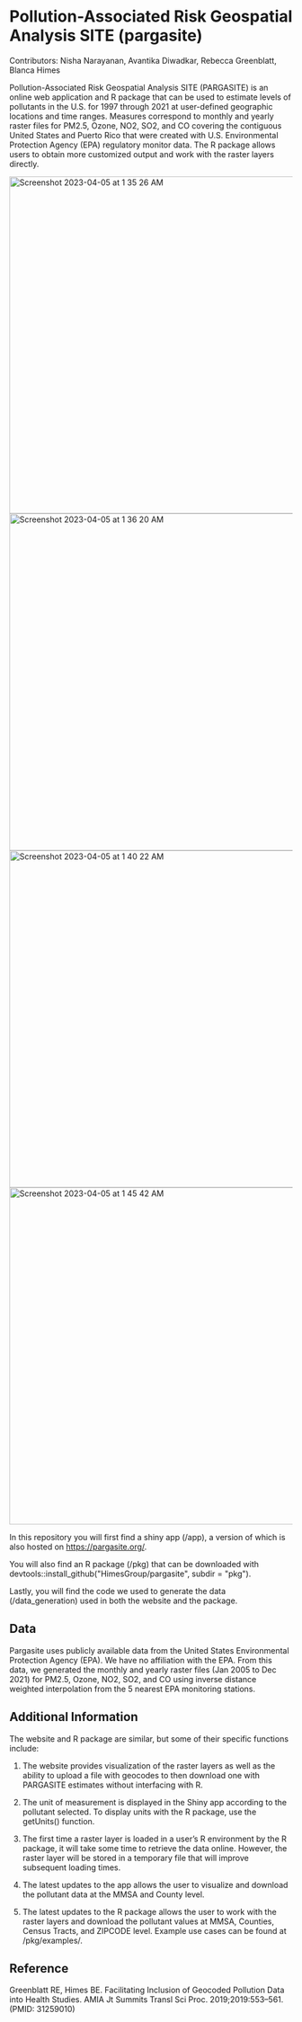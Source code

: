 
# Pollution-Associated Risk Geospatial Analysis SITE (pargasite)

Contributors: Nisha Narayanan, Avantika Diwadkar, Rebecca Greenblatt, Blanca Himes

Pollution-Associated Risk Geospatial Analysis SITE (PARGASITE) is an online web application and R package that can be used to estimate levels of pollutants in the U.S. for 1997 through 2021 at user-defined geographic locations and time ranges. Measures correspond to monthly and yearly raster files for PM2.5, Ozone, NO2, SO2, and CO covering the contiguous United States and Puerto Rico that were created with U.S. Environmental Protection Agency (EPA) regulatory monitor data. The R package allows users to obtain more customized output and work with the raster layers directly. 


<img width="600" alt="Screenshot 2023-04-05 at 1 35 26 AM" src="https://user-images.githubusercontent.com/89948867/229990304-355f7493-91ea-4800-9ccc-b0279ed15591.png">   <img width="600" alt="Screenshot 2023-04-05 at 1 36 20 AM" src="https://user-images.githubusercontent.com/89948867/229990486-18315ede-a52e-44e7-a62f-37df6951b748.png"> 
<img width="600" alt="Screenshot 2023-04-05 at 1 40 22 AM" src="https://user-images.githubusercontent.com/89948867/229990848-c66410f9-1f28-4f15-8856-9e50a7268158.png">   <img width="600" alt="Screenshot 2023-04-05 at 1 45 42 AM" src="https://user-images.githubusercontent.com/89948867/229991678-9304d3f0-f9e7-4b3d-bfea-b954f1210c85.png">
  

In this repository you will first find a shiny app (/app), a version of which is also hosted on https://pargasite.org/. 

You will also find an R package (/pkg) that can be downloaded with devtools::install_github("HimesGroup/pargasite", subdir = "pkg"). 

Lastly, you will find the code we used to generate the data (/data_generation) used in both the website and the package.

## Data 

Pargasite uses publicly available data from the United States Environmental Protection Agency (EPA). We have no affiliation with the EPA. From this data, we generated the monthly and yearly raster files (Jan 2005 to Dec 2021) for PM2.5, Ozone, NO2, SO2, and CO using inverse distance weighted interpolation from the 5 nearest EPA monitoring stations.

## Additional Information

The website and R package are similar, but some of their specific functions include:

1) The website provides visualization of the raster layers as well as the ability to upload a file with geocodes to then download one with PARGASITE estimates without interfacing with R.

2) The unit of measurement is displayed in the Shiny app according to the pollutant selected. To display units with the R package, use the getUnits() function.

3)  The first time a raster layer is loaded in a user’s R environment by the R package, it will take some time to retrieve the data online. However, the raster layer will be stored in a temporary file that will improve subsequent loading times.

4)  The latest updates to the app allows the user to visualize and download the pollutant data at the MMSA and County level.

5) The latest updates to the R package allows the user to work with the raster layers and download the pollutant values at MMSA, Counties, Census Tracts, and ZIPCODE level. Example use cases can be found at /pkg/examples/.

## Reference

Greenblatt RE, Himes BE. Facilitating Inclusion of Geocoded Pollution Data into Health Studies. AMIA Jt Summits Transl Sci Proc. 2019;2019:553–561.(PMID: 31259010)
